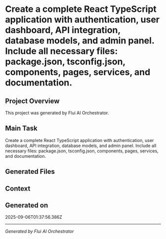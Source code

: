 # Create a complete React TypeScript application with authentication, user dashboard, API integration, database models, and admin panel. Include all necessary files: package.json, tsconfig.json, components, pages, services, and documentation.

## Project Overview
This project was generated by Flui AI Orchestrator.

## Main Task
Create a complete React TypeScript application with authentication, user dashboard, API integration, database models, and admin panel. Include all necessary files: package.json, tsconfig.json, components, pages, services, and documentation.

## Generated Files


## Context


## Generated on
2025-09-06T01:37:56.386Z

---
*Generated by Flui AI Orchestrator*
